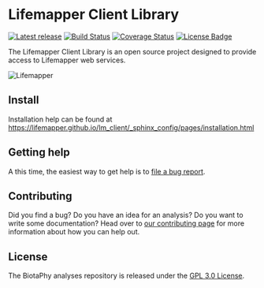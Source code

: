 # Lifemapper Client Library

[![Latest release](https://img.shields.io/github/release/lifemapper/lm_client.svg)](https://github.com/lifemapper/lm_client/releases/latest)
[![Build Status](https://travis-ci.org/lifemapper/lm_client.svg?branch=master)](https://travis-ci.org/lifemapper/lm_client)
[![Coverage Status](https://coveralls.io/repos/github/lifemapper/lm_client/badge.svg?branch=master)](https://coveralls.io/github/lifemapper/lm_client?branch=master)
[![License Badge](https://img.shields.io/github/license/lifemapper/lm_client.svg)](https://github.com/lifemapper/lm_client/blob/v1.0.0/LICENSE)

The Lifemapper Client Library is an open source project designed to provide
access to Lifemapper web services.

![Lifemapper](https://biotaphy.github.io/analyses/sphinx/_images/lm_logo.png)


## Install

Installation help can be found at https://lifemapper.github.io/lm_client/_sphinx_config/pages/installation.html

## Getting help

A this time, the easiest way to get help is to [file a bug report](https://github.com/lifemapper/lm_client/issues/new?labels=&template=bug_report.md&title=).

## Contributing

Did you find a bug?  Do you have an idea for an analysis?  Do you want to write
some documentation?  Head over to [our contributing page](CONTRIBUTING.md)
for more information about how you can help out.

## License

The BiotaPhy analyses repository is released under the [GPL 3.0 License](LICENSE).
